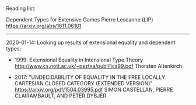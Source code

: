 Reading list:

Dependent Types for Extensive Games
Pierre Lescanne (LIP)
https://arxiv.org/abs/1611.06101


----------------

2020-01-14: Looking up results of extensional equality and dependent types:

* 1999: Extensional Equality in Intensional Type Theory
http://www.cs.nott.ac.uk/~psztxa/publ/lics99.pdf
Thorsten Altenkirch

* 2017: "UNDECIDABILITY OF EQUALITY IN THE FREE LOCALLY CARTESIAN CLOSED CATEGORY (EXTENDED VERSION)"
https://arxiv.org/pdf/1504.03995.pdf
SIMON CASTELLAN, PIERRE CLAIRAMBAULT, AND PETER DYBJER
